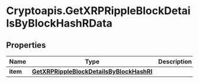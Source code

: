 # Cryptoapis.GetXRPRippleBlockDetailsByBlockHashRData

## Properties

Name | Type | Description | Notes
------------ | ------------- | ------------- | -------------
**item** | [**GetXRPRippleBlockDetailsByBlockHashRI**](GetXRPRippleBlockDetailsByBlockHashRI.md) |  | 


